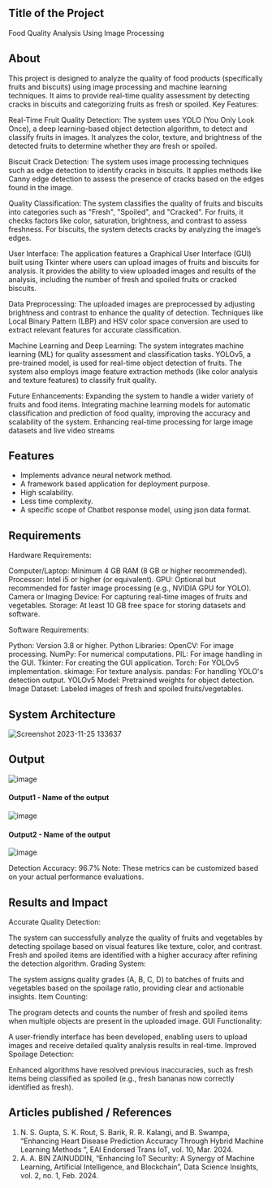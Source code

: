## Title of the Project
Food Quality Analysis Using Image Processing
## About
This project is designed to analyze the quality of food products (specifically fruits and biscuits) using image processing and machine learning techniques. It aims to provide real-time quality assessment by detecting cracks in biscuits and categorizing fruits as fresh or spoiled. Key Features:

Real-Time Fruit Quality Detection:
    The system uses YOLO (You Only Look Once), a deep learning-based object detection algorithm, to detect and classify fruits in images.
    It analyzes the color, texture, and brightness of the detected fruits to determine whether they are fresh or spoiled.

Biscuit Crack Detection:
    The system uses image processing techniques such as edge detection to identify cracks in biscuits.
    It applies methods like Canny edge detection to assess the presence of cracks based on the edges found in the image.

Quality Classification:
    The system classifies the quality of fruits and biscuits into categories such as "Fresh", "Spoiled", and "Cracked".
    For fruits, it checks factors like color, saturation, brightness, and contrast to assess freshness.
    For biscuits, the system detects cracks by analyzing the image’s edges.

User Interface:
    The application features a Graphical User Interface (GUI) built using Tkinter where users can upload images of fruits and biscuits for analysis.
    It provides the ability to view uploaded images and results of the analysis, including the number of fresh and spoiled fruits or cracked biscuits.

Data Preprocessing:
    The uploaded images are preprocessed by adjusting brightness and contrast to enhance the quality of detection.
    Techniques like Local Binary Pattern (LBP) and HSV color space conversion are used to extract relevant features for accurate classification.

Machine Learning and Deep Learning:
    The system integrates machine learning (ML) for quality assessment and classification tasks.
    YOLOv5, a pre-trained model, is used for real-time object detection of fruits.
    The system also employs image feature extraction methods (like color analysis and texture features) to classify fruit quality.

Future Enhancements:
    Expanding the system to handle a wider variety of fruits and food items.
    Integrating machine learning models for automatic classification and prediction of food quality, improving the accuracy and scalability of the system.
    Enhancing real-time processing for large image datasets and live video streams

## Features
<!--List the features of the project as shown below-->
- Implements advance neural network method.
- A framework based application for deployment purpose.
- High scalability.
- Less time complexity.
- A specific scope of Chatbot response model, using json data format.

## Requirements
Hardware Requirements:

Computer/Laptop: Minimum 4 GB RAM (8 GB or higher recommended). Processor: Intel i5 or higher (or equivalent). GPU: Optional but recommended for faster image processing (e.g., NVIDIA GPU for YOLO). Camera or Imaging Device: For capturing real-time images of fruits and vegetables. Storage: At least 10 GB free space for storing datasets and software.

Software Requirements:

Python: Version 3.8 or higher. Python Libraries: OpenCV: For image processing. NumPy: For numerical computations. PIL: For image handling in the GUI. Tkinter: For creating the GUI application. Torch: For YOLOv5 implementation. skimage: For texture analysis. pandas: For handling YOLO's detection output. YOLOv5 Model: Pretrained weights for object detection. Image Dataset: Labeled images of fresh and spoiled fruits/vegetables.

## System Architecture
<!--Embed the system architecture diagram as shown below-->

![Screenshot 2023-11-25 133637](https://github.com/<<yourusername>>/Hand-Gesture-Recognition-System/assets/75235455/a60c11f3-0a11-47fb-ac89-755d5f45c995)


## Output
![image](https://github.com/user-attachments/assets/8f859f79-c02e-47d0-a327-d471e87267d3)

#### Output1 - Name of the output
![image](https://github.com/user-attachments/assets/346937b2-013a-41ec-9482-e51fc1174e5f)



#### Output2 - Name of the output
![image](https://github.com/user-attachments/assets/78b5d071-359c-4206-ae78-ad6e49c5c12c)


Detection Accuracy: 96.7%
Note: These metrics can be customized based on your actual performance evaluations.


## Results and Impact
Accurate Quality Detection:

The system can successfully analyze the quality of fruits and vegetables by detecting spoilage based on visual features like texture, color, and contrast.
Fresh and spoiled items are identified with a higher accuracy after refining the detection algorithm.
Grading System:

The system assigns quality grades (A, B, C, D) to batches of fruits and vegetables based on the spoilage ratio, providing clear and actionable insights.
Item Counting:

The program detects and counts the number of fresh and spoiled items when multiple objects are present in the uploaded image.
GUI Functionality:

A user-friendly interface has been developed, enabling users to upload images and receive detailed quality analysis results in real-time.
Improved Spoilage Detection:

Enhanced algorithms have resolved previous inaccuracies, such as fresh items being classified as spoiled (e.g., fresh bananas now correctly identified as fresh).


## Articles published / References
1. N. S. Gupta, S. K. Rout, S. Barik, R. R. Kalangi, and B. Swampa, “Enhancing Heart Disease Prediction Accuracy Through Hybrid Machine Learning Methods ”, EAI Endorsed Trans IoT, vol. 10, Mar. 2024.
2. A. A. BIN ZAINUDDIN, “Enhancing IoT Security: A Synergy of Machine Learning, Artificial Intelligence, and Blockchain”, Data Science Insights, vol. 2, no. 1, Feb. 2024.





